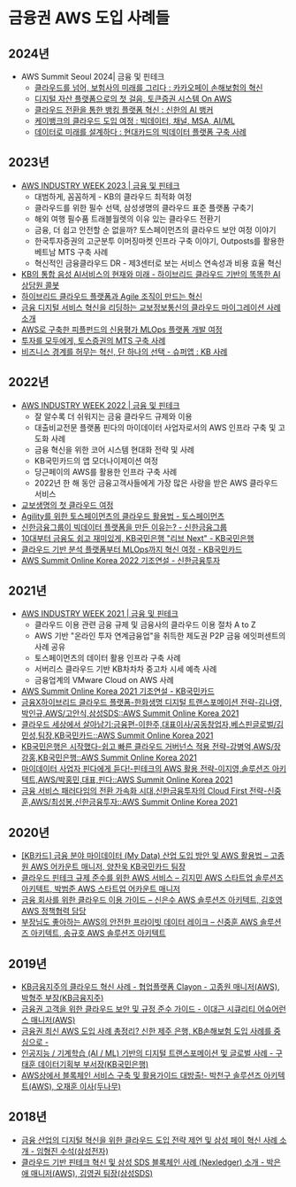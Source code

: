 # 금융권 AWS 도입 사례들
## 2024년
* AWS Summit Seoul 2024| 금융 및 핀테크
  *  [클라우드를 넘어, 보험사의 미래를 그리다 : 카카오페이 손해보험의 혁신](https://youtu.be/rxQ1QwflZ18?si=ro_sAVbIk67vV0j1)
  *  [디지털 자산 플랫폼으로의 첫 걸음, 토큰증권 시스템 On AWS](https://youtu.be/Yjkb5L6xWvY?si=C-d-GqzbrpF4XzAu)
  *  [클라우드 전환을 통한 뱅킹 플랫폼 혁신 : 신한의 AI 뱅커](https://youtu.be/rn-iUSQhWj8?si=WE-s7kjENEjvXaa_)
  *  [케이뱅크의 클라우드 도입 여정 : 빅데이터, 채널, MSA, AI/ML](https://youtu.be/IlEFGM6O2f4?si=Nu4M-3x92OOj3RWV)
  *  [데이터로 미래를 설계하다 : 현대카드의 빅데이터 플랫폼 구축 사례](https://youtu.be/QZeoxpq17EQ?si=q8tWuRM_VNn5xDBJ)
## 2023년
* [AWS INDUSTRY WEEK 2023 | 금융 및 핀테크](https://kr-resources.awscloud.com/aws-industry-week-2023-fintech)
  * 대범하게, 꼼꼼하게 - KB의 클라우드 최적화 여정
  * 클라우드를 위한 필수 선택, 삼성생명의 클라우드 표준 플랫폼 구축기
  * 해외 여행 필수품 트래블월렛의 이유 있는 클라우드 전환기
  * 금융, 더 쉽고 안전할 순 없을까? 토스페이먼츠의 클라우드 보안 여정 이야기
  * 한국투자증권의 고군분투 이머징마켓 인프라 구축 이야기, Outposts를 활용한 베트남 MTS 구축 사례
  * 혁신적인 금융클라우드 DR - 제3센터로 보는 서비스 연속성과 비용 효율 혁신
* <a href="https://youtu.be/0m2fMNeY7kQ?si=UdNaGsMjXHGkaDkx" target="_blank">KB의 통합 음성 AI서비스의 현재와 미래 - 하이브리드 클라우드 기반의 똑똑한 AI상담원 콜봇</a>
* [하이브리드 클라우드 플랫폼과 Agile 조직이 만드는 혁신](https://youtu.be/MlVdqAbdxrQ?si=LbRC2rS0bILsLtaO)
* [금융 디지털 서비스 혁신을 리딩하는 교보정보통신의 클라우드 마이그레이션 사례 소개](https://youtu.be/40rcRf05FyY?si=lfeSSQwFI3oG9e4_)
* [AWS로 구축한 피플펀드의 신용평가 MLOps 플랫폼 개발 여정](https://youtu.be/nznql5gUYMo?si=npEVGjmtKTI_rwlH)
* [투자를 모두에게, 토스증권의 MTS 구축 사례](https://youtu.be/DQFroVSkqJM?si=tC5QJMgaFlJLi-dZ)
* [비즈니스 경계를 허무는 혁신, 단 하나의 선택 - 슈퍼앱 : KB 사례](https://youtu.be/dwxSxUkap5g?si=Hd5Fcq-CCzGfeIf8)

## 2022년
* [AWS INDUSTRY WEEK 2022 | 금융 및 핀테크](https://kr-resources.awscloud.com/aws-industry-week-2022-fintech)
  * 잘 알수록 더 쉬워지는 금융 클라우드 규제와 이용
  * 대출비교전문 플랫폼 핀다의 마이데이터 사업자로서의 AWS 인프라 구축 및 고도화 사례
  * 금융 혁신을 위한 코어 시스템 현대화 전략 및 사례
  * KB국민카드의 앱 모더나이제이션 여정
  * 당근페이의 AWS를 활용한 인프라 구축 사례
  * 2022년 한 해 동안 금융고객사들에게 가장 많은 사랑을 받은 AWS 클라우드 서비스
* [교보생명의 첫 클라우드 여정](https://youtu.be/S2QhsDAK6t0)
* [Agility를 위한 토스페이먼츠의 클라우드 활용법 - 토스페이먼츠](https://youtu.be/PIg-apdilRk)
* [신한금융그룹이 빅데이터 플랫폼을 만든 이유는? - 신한금융그룹](https://youtu.be/Vjf0Ad3OPU0)
* [10대부터 금융도 쉽고 재미있게, KB국민은행 "리브 Next" - KB국민은행](https://youtu.be/SRNS3hy5MOk)
* [클라우드 기반 분석 플랫폼부터 MLOps까지 혁신 여정 - KB국민카드](https://www.youtube.com/watch?v=scaO0slnbWY)
* [AWS Summit Online Korea 2022 기조연설 - 신한금융투자](https://youtu.be/zMSnEZB92jQ?t=500)
  
## 2021년 
* [AWS INDUSTRY WEEK 2021 | 금융 및 핀테크](https://kr-resources.awscloud.com/aws-industry-week-2021)
  * 클라우드 이용 관련 금융 규제 및 금융사의 클라우드 이용 절차 A to Z
  * AWS 기반 "온라인 투자 연계금융업"을 취득한 제도권 P2P 금융 에잇퍼센트의 사례 공유
  * 토스페이먼츠의 데이터 활용 인프라 구축 사례
  * 서버리스 클라우드 기반 KB차차차 중고차 시세 예측 사례
  * 금융업계의 VMware Cloud on AWS 사례
* [AWS Summit Online Korea 2021 기조연설 - KB국민카드](https://youtu.be/ofbbBkKNoiM)
* [금융X하이브리드 클라우드 플랫폼-한화생명 디지털 트랜스포메이션 전략-김나영,박인규,AWS/고안식,삼성SDS::AWS Summit Online Korea 2021](https://www.youtube.com/watch?v=MqHPaA6yl6I&list=PLORxAVAC5fUW7yw8e0olxjf11Qv010Jz-&index=24)
* [클라우드 세상에서 살아남기:금융편-이한주,대표이사/공동창업자,베스핀글로벌/김민성,팀장,KB국민카드::AWS Summit Online Korea 2021](https://youtu.be/PJzyG4affGA)
* [KB국민은행은 시작했다-쉽고 빠른 클라우드 거버넌스 적용 전략-강병억,AWS/장강홍,KB국민은행::AWS Summit Online Korea 2021](https://youtu.be/pORPZXX5azg)
* [마이데이터 사업자 핀다에게 듣다!-핀테크의 AWS 활용 전략-이지영,솔루션즈 아키텍트,AWS/박홍민,대표,핀다::AWS Summit Online Korea 2021](https://www.youtube.com/watch?v=t1rpaM19uBo&list=PLORxAVAC5fUW7yw8e0olxjf11Qv010Jz-&index=27)
* [금융 서비스 패러다임의 전환 가속화 시대,신한금융투자의 Cloud First 전략-신중훈,AWS/최성봉,신한금융투자::AWS Summit Online Korea 2021](https://www.youtube.com/watch?v=9ctbhqiI1Sc&list=PLORxAVAC5fUW7yw8e0olxjf11Qv010Jz-&index=28&t=684s)

## 2020년
* [[KB카드] 금융 분야 마이데이터 (My Data) 산업 도입 방안 및 AWS 활용법 – 고종원 AWS 어카운트 매니저, 양찬욱 KB국민카드 팀장](https://youtu.be/UetGWGdnDcg?si=GI_CcsIdr_IRgNk0)
* [클라우드 핀테크 규제 준수를 위한 AWS 서비스 – 김지민 AWS 스타트업 솔루션즈 아키텍트, 박범준 AWS 스타트업 어카운트 매니저](https://youtu.be/CVkhZYagnlU?si=Pt1JMW-1jhPeyMy1)
* [금융 회사를 위한 클라우드 이용 가이드 – 신은수 AWS 솔루션즈 아키텍트, 김호영 AWS 정책협력 담당](https://youtu.be/WKatQx6jCHg?si=SslJMsCvDRDVlzx4)
* [부장님도 좋아하는 AWS의 안전한 프라이빗 데이터 레이크 – 신중훈 AWS 솔루션즈 아키텍트, 송규호 AWS 솔루션즈 아키텍트](https://youtu.be/YaMjZQ9P6SQ?si=0R2_97xHj9r33CVq)

## 2019년
* [KB금융지주의 클라우드 혁신 사례 - 협업플랫폼 Clayon - 고종원 매니저(AWS), 박형주 부장(KB금융지주)](https://www.youtube.com/watch?v=KirLJPkP3SI&list=PLORxAVAC5fUWyB6Hsk9ibYJHw97k1h6s9&index=21)
* [금융권 고객을 위한 클라우드 보안 및 규정 준수 가이드 - 이대근 시큐리티 어슈어런스 매니저(AWS)](https://youtu.be/npLT9XQ7yxM)
* [금융권 최신 AWS 도입 사례 총정리? 신한 제주 은행, KB손해보험 도입 사례를 중심으로 -](https://www.youtube.com/watch?v=DZFKCN0wNIQ&list=PLORxAVAC5fUWyB6Hsk9ibYJHw97k1h6s9&index=15&t=4s)
* [인공지능 / 기계학습 (AI / ML) 기반의 디지털 트랜스포메이션 및 글로벌 사례 - 구태훈 데이터기획부 부서장(KB국민은행)
](https://youtu.be/4hWii_5HhoA?si=AHYXcTBOqxX7fpEi)
* [AWS상에서 블록체인 서비스 구축 및 활용가이드 대방출!- 박천구 솔루션즈 아키텍트(AWS), 오재훈 이사(두나무)](https://www.youtube.com/watch?v=1-PVQT16oYc)

## 2018년
* [금융 산업의 디지털 혁신을 위한 클라우드 도입 전략 제언 및 삼성 페이 혁신 사례 소개 - 임형진 수석(삼성전자)](https://www.youtube.com/watch?v=WSxO2iKux3I&list=PLORxAVAC5fUVrSU6Xvpg22CF6OzNmzRFI&index=29)
* [클라우드 기반 핀테크 혁신 및 삼성 SDS 블록체인 사례 (Nexledger) 소개 - 박은애 매니저(AWS), 김영권 팀장(삼성SDS)](https://www.youtube.com/watch?v=afk449GAuUg&list=PLORxAVAC5fUVrSU6Xvpg22CF6OzNmzRFI&index=30)
